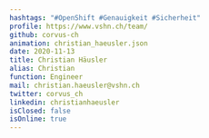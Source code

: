 ```yaml
---
hashtags: "#OpenShift #Genauigkeit #Sicherheit"
profile: https://www.vshn.ch/team/
github: corvus-ch
animation: christian_haeusler.json
date: 2020-11-13
title: Christian Häusler
alias: Christian
function: Engineer
mail: christian.haeusler@vshn.ch
twitter: corvus_ch
linkedin: christianhaeusler
isClosed: false
isOnline: true
---
```

